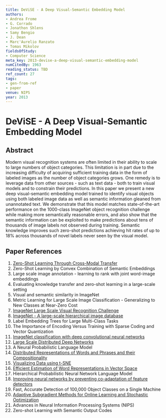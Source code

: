 ```yaml
---
title: DeViSE - A Deep Visual-Semantic Embedding Model
authors:
- Andrea Frome
- G. Corrado
- Jonathon Shlens
- Samy Bengio
- J. Dean
- Marc'Aurelio Ranzato
- Tomas Mikolov
fieldsOfStudy:
- Computer Science
meta_key: 2013-devise-a-deep-visual-semantic-embedding-model
numCitedBy: 1963
reading_status: TBD
ref_count: 27
tags:
- gen-from-ref
- paper
venue: NIPS
year: 2013
---
```


# DeViSE - A Deep Visual-Semantic Embedding Model

## Abstract

Modern visual recognition systems are often limited in their ability to scale to large numbers of object categories. This limitation is in part due to the increasing difficulty of acquiring sufficient training data in the form of labeled images as the number of object categories grows. One remedy is to leverage data from other sources - such as text data - both to train visual models and to constrain their predictions. In this paper we present a new deep visual-semantic embedding model trained to identify visual objects using both labeled image data as well as semantic information gleaned from unannotated text. We demonstrate that this model matches state-of-the-art performance on the 1000-class ImageNet object recognition challenge while making more semantically reasonable errors, and also show that the semantic information can be exploited to make predictions about tens of thousands of image labels not observed during training. Semantic knowledge improves such zero-shot predictions achieving hit rates of up to 18% across thousands of novel labels never seen by the visual model.

## Paper References

1. [Zero-Shot Learning Through Cross-Modal Transfer](2013-zero-shot-learning-through-cross-modal-transfer)
2. Zero-Shot Learning by Convex Combination of Semantic Embeddings
3. Large scale image annotation - learning to rank with joint word-image embeddings
4. Evaluating knowledge transfer and zero-shot learning in a large-scale setting
5. Visual and semantic similarity in ImageNet
6. Metric Learning for Large Scale Image Classification - Generalizing to New Classes at Near-Zero Cost
7. [ImageNet Large Scale Visual Recognition Challenge](2015-imagenet-large-scale-visual-recognition-challenge)
8. [ImageNet - A large-scale hierarchical image database](2009-imagenet-a-large-scale-hierarchical-image-database)
9. Label Embedding Trees for Large Multi-Class Tasks
10. The Importance of Encoding Versus Training with Sparse Coding and Vector Quantization
11. [ImageNet classification with deep convolutional neural networks](2012-imagenet-classification-with-deep-convolutional-neural-networks)
12. [Large Scale Distributed Deep Networks](2012-large-scale-distributed-deep-networks)
13. A Neural Probabilistic Language Model
14. [Distributed Representations of Words and Phrases and their Compositionality](2013-distributed-representations-of-words-and-phrases-and-their-compositionality)
15. [Visualizing Data using t-SNE](2008-visualizing-data-using-t-sne)
16. [Efficient Estimation of Word Representations in Vector Space](2013-efficient-estimation-of-word-representations-in-vector-space)
17. Hierarchical Probabilistic Neural Network Language Model
18. [Improving neural networks by preventing co-adaptation of feature detectors](2012-improving-neural-networks-by-preventing-co-adaptation-of-feature-detectors)
19. Fast, Accurate Detection of 100,000 Object Classes on a Single Machine
20. [Adaptive Subgradient Methods for Online Learning and Stochastic Optimization](2010-adaptive-subgradient-methods-for-online-learning-and-stochastic-optimization)
21. Advances in Neural Information Processing Systems (NIPS)
22. Zero-shot Learning with Semantic Output Codes
